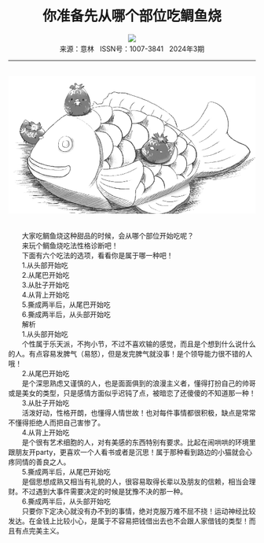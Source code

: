 # <center>你准备先从哪个部位吃鲷鱼烧</center>

<div align=center><img src="https://raw.githubusercontent.com/leaguecn/magazines/main/img_authors/%d7%f7%d5%df%a3%ba%d8%fd%c3%fb.jpg"></div>

<center>来源：意林   ISSN号：1007-3841   2024年3期</center>

* * *

<br>![](https://raw.githubusercontent.com/leaguecn/magazines/main/img/yili20240366-1-l.jpg)

  
<br>　　大家吃鲷鱼烧这种甜品的时候，会从哪个部位开始吃呢？  
　　来玩个鲷鱼烧吃法性格诊断吧！  
　　下面有六个吃法的选项，看看你是属于哪一种吧！  
　　1.从头部开始吃  
　　2.从尾巴开始吃  
　　3.从肚子开始吃  
　　4.从背上开始吃  
　　5.撕成两半后，从尾巴开始吃  
　　6.撕成两半后，从头部开始吃  
　　解析  
　　1.从头部开始吃  
　　个性属于乐天派，不拘小节，不过不喜欢输的感觉，而且是个想到什么说什么的人。有点容易发脾气（易怒），但是发完脾气就没事！是个领导能力很不错的人哦！  
　　2.从尾巴开始吃  
　　是个深思熟虑又谨慎的人，也是面面俱到的浪漫主义者，懂得打扮自己的帅哥或是美女的类型，只是感情方面似乎迟钝了点，被暗恋了还傻傻的不知道那一种！  
　　3.从肚子开始吃  
　　活泼好动，性格开朗，也懂得人情世故！也对每件事情都很积极，缺点是常常不懂得拒绝人而把自己害惨了。  
　　4.从背上开始吃  
　　是个很有艺术细胞的人，对有美感的东西特别有要求。比起在闹哄哄的环境里跟朋友开party，更喜欢一个人看书或者是沉思！属于那种看到路边的小猫就会心疼同情的善良之人。  
　　5.撕成两半后，从尾巴开始吃  
　　是個思想成熟又相当有礼貌的人，很容易取得长辈以及朋友的信赖，相当会理财。不过遇到大事件需要决定的时候是犹豫不决的那一种。  
　　6.撕成两半后，从头部开始吃  
　　只要你下定决心就没有办不到的事情，绝对克服万难不屈不挠！运动神经比较发达。在金钱上比较小心，是属于不容易把钱借出去也不会跟人家借钱的类型！而且有点完美主义。
